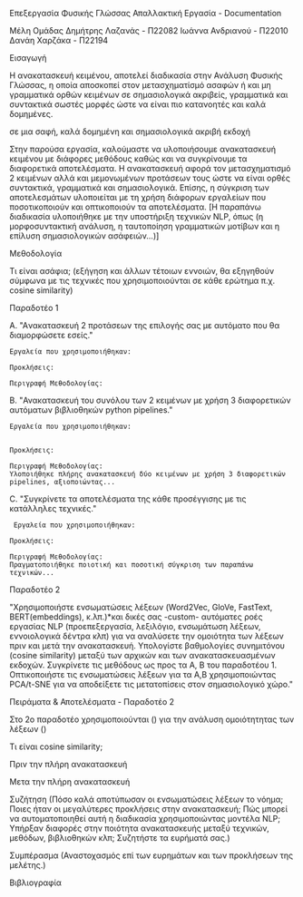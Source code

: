 Επεξεργασία Φυσικής Γλώσσας
Απαλλακτική Εργασία - Documentation 

Μέλη Ομάδας 
Δημήτρης Λαζανάς - Π22082
Ιωάννα Ανδριανού - Π22010
Δανάη Χαρζάκα - Π22194

Εισαγωγή

Η ανακατασκευή κειμένου, αποτελεί διαδικασία στην Ανάλυση Φυσικής Γλώσσας, η οποία αποσκοπεί στον μετασχηματίσμό ασαφών ή και μη γραμματικά ορθών κειμένων σε σημασιολογικά ακριβείς, γραμματικά και συντακτικά σωστές μορφές ώστε να είναι πιο κατανοητές και καλά δομημένες. 

σε μια σαφή, καλά δομημένη και
σημασιολογικά ακριβή εκδοχή

Στην παρούσα εργασία, καλούμαστε να υλοποιήσουμε ανακατασκευή κειμένου με διάφορες μεθόδους καθώς και να συγκρίνουμε τα διαφορετικά αποτελέσματα. Η ανακατασκευή αφορά τον μετασχηματισμό 2  κειμένων αλλά και μεμονωμένων προτάσεων τους ώστε να είναι ορθές συντακτικά, γραμματικά και σημασιολογικά. Επίσης, η σύγκριση των αποτελεσμάτων υλοποιείται με τη χρήση διάφορων εργαλείων που ποσοτικοποιούν και οπτικοποιούν τα αποτελέσματα. 
[Η παραπάνω διαδικασία υλοποιήθηκε με την υποστήριξη τεχνικών NLP, όπως (η μορφοσυντακτική ανάλυση, η ταυτοποίηση γραμματικών μοτίβων και η επίλυση σημασιολογικών ασάφειών...)]

Μεθοδολογία

Τι είναι ασάφια;
(εξήγηση και άλλων τέτοιων εννοιών, θα εξηγηθούν σύμφωνα με τις τεχνικές που χρησιμοποιούνται σε κάθε ερώτημα π.χ. cosine similarity)

Παραδοτέο 1

A. "Aνακατασκευή 2 προτάσεων της επιλογής σας με αυτόματο που θα διαμορφώσετε εσείς."

    Εργαλεία που χρησιμοποιήθηκαν:

    Προκλήσεις:

    Περιγραφή Μεθοδολογίας:

B. "Ανακατασκευή του συνόλου των 2 κειμένων με χρήση 3 διαφορετικών αυτόματων βιβλιοθηκών python pipelines."

    Εργαλεία που χρησιμοποιήθηκαν:
     

    Προκλήσεις:

    Περιγραφή Μεθοδολογίας:
    Υλοποιήθηκε πλήρης ανακατασκευή δύο κειμένων με χρήση 3 διαφορετικών pipelines, αξιοποιώντας...

C. "Συγκρίνετε τα αποτελέσματα της κάθε προσέγγισης με τις κατάλληλες τεχνικές."

     Εργαλεία που χρησιμοποιήθηκαν:

    Προκλήσεις:

    Περιγραφή Μεθοδολογίας:
    Πραγματοποιήθηκε ποιοτική και ποσοτική σύγκριση των παραπάνω τεχνικών...

Παραδοτέο 2

"Χρησιμοποιήστε ενσωματώσεις λέξεων (Word2Vec, GloVe, FastText, BERT(embeddings), κ.λπ.)*και
δικές σας -custom- αυτόματες ροές εργασίας NLP (προεπεξεργασία, λεξιλόγιο, ενσωμάτωση
λέξεων, εννοιολογικά δέντρα κλπ) για να αναλύσετε την ομοιότητα των λέξεων πριν και μετά την
ανακατασκευή. Υπολογίστε βαθμολογίες συνημιτόνου (cosine similarity) μεταξύ των αρχικών και
των ανακατασκευασμένων εκδοχών. Συγκρίνετε τις μεθόδους ως προς τα A, B του παραδοτέου 1.
Οπτικοποιήστε τις ενσωματώσεις λέξεων για τα Α,B χρησιμοποιώντας PCA/t-SNE για να
αποδείξετε τις μετατοπίσεις στον σημασιολογικό χώρο."


Πειράματα & Αποτελέσματα - Παραδοτέο 2

Στο 2ο παραδοτέο χρησιμοποιούνται () για την ανάλυση ομοιότητητας των λέξεων ()

Τι είναι cosine similarity;

Πριν την πλήρη ανακατασκευή



Μετα την πλήρη ανακατασκευή



Συζήτηση
(Πόσο καλά αποτύπωσαν οι ενσωματώσεις λέξεων το νόημα;
Ποιες ήταν οι μεγαλύτερες προκλήσεις στην ανακατασκευή;
Πώς μπορεί να αυτοματοποιηθεί αυτή η διαδικασία χρησιμοποιώντας μοντέλα NLP;
Υπήρξαν διαφορές στην ποιότητα ανακατασκευής μεταξύ τεχνικών, μεθόδων, βιβλιοθηκών κλπ;
Συζητήστε τα ευρήματά σας.)

Συμπέρασμα
(Αναστοχασμός επί των ευρημάτων και των προκλήσεων της μελέτης.)

Βιβλιογραφία
